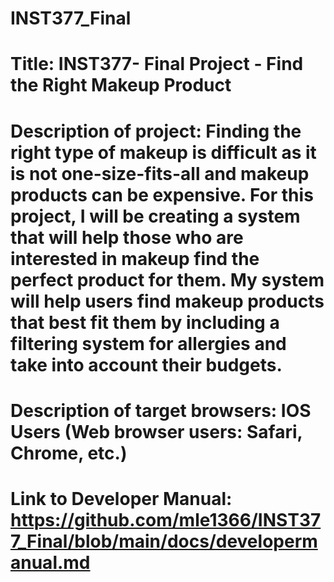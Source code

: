 # INST377_Final
# Title: INST377- Final Project - Find the Right Makeup Product
# Description of project: Finding the right type of makeup is difficult as it is not one-size-fits-all and makeup products can be expensive. For this project, I will be creating a system that will help those who are interested in makeup find the perfect product for them. My system will help users find makeup products that best fit them by including a filtering system for allergies and take into account their budgets.
# Description of target browsers: IOS Users (Web browser users: Safari, Chrome, etc.)
# Link to Developer Manual: https://github.com/mle1366/INST377_Final/blob/main/docs/developermanual.md
